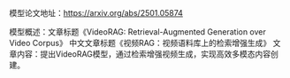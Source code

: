 模型论文地址：https://arxiv.org/abs/2501.05874

模型概述：文章标题《VideoRAG: Retrieval-Augmented Generation over Video Corpus》
中文文章标题《视频RAG：视频语料库上的检索增强生成》
文章内容：提出VideoRAG模型，通过检索增强视频生成，实现高效多模态内容创建。
